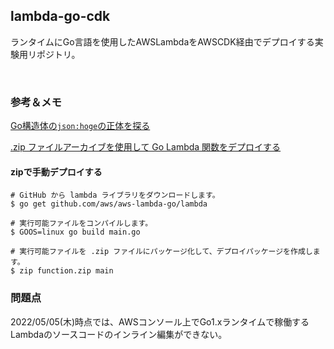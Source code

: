 ## lambda-go-cdk
ランタイムにGo言語を使用したAWSLambdaをAWSCDK経由でデプロイする実験用リポジトリ。

<br />

### 参考＆メモ

[Go構造体の`json:hoge`の正体を探る](https://qiita.com/Syuparn/items/9e6fb68afb5418893c23)

[.zip ファイルアーカイブを使用して Go Lambda 関数をデプロイする](https://docs.aws.amazon.com/ja_jp/lambda/latest/dg/golang-package.html)

#### zipで手動デプロイする
```
# GitHub から lambda ライブラリをダウンロードします。
$ go get github.com/aws/aws-lambda-go/lambda

# 実行可能ファイルをコンパイルします。
$ GOOS=linux go build main.go

# 実行可能ファイルを .zip ファイルにパッケージ化して、デプロイパッケージを作成します。
$ zip function.zip main
```

### 問題点
2022/05/05(木)時点では、AWSコンソール上でGo1.xランタイムで稼働するLambdaのソースコードのインライン編集ができない。
